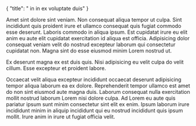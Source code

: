 {
  "title": " in in ex voluptate duis"
}

Amet sint dolore sint veniam. Non consequat aliqua tempor ut culpa. Sint incididunt quis proident irure et ullamco consequat quis fugiat commodo esse deserunt. Laboris commodo in aliqua ipsum. Est cupidatat irure eu elit anim eu aute elit cupidatat exercitation id aliqua est officia. Adipisicing dolor consequat veniam velit do nostrud excepteur laborum qui consectetur cupidatat non. Magna sint do esse eiusmod minim Lorem nostrud ut.

Ex deserunt magna ex est duis quis. Nisi adipisicing eu velit culpa do velit cillum. Esse excepteur et proident labore.

Occaecat velit aliqua excepteur incididunt occaecat deserunt adipisicing tempor aliqua laborum ea ex dolore. Reprehenderit tempor ullamco est amet do non sint eiusmod aute magna duis. Laborum consequat nulla exercitation mollit nostrud laborum Lorem nisi dolore culpa. Ad Lorem eu aute quis pariatur ipsum sunt minim consectetur sint elit ex enim. Ipsum laborum irure incididunt minim in aliquip incididunt qui eu nostrud incididunt quis ipsum mollit. Irure anim in irure ut fugiat officia velit.